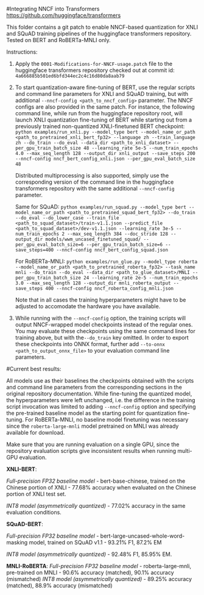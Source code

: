 #Integrating NNCF into Transformers
https://github.com/huggingface/transformers

This folder contains a git patch to enable NNCF-based quantization for XNLI and SQuAD training pipelines of the huggingface transformers repository. Tested on BERT and RoBERTa-MNLI only.

Instructions:
1. Apply the `0001-Modifications-for-NNCF-usage.patch` file to the huggingface transformers repository checked out at commit id: `4a666885b501ed6bfd344ec2c4c16d80da8aab79`

2. To start quantization-aware fine-tuning of BERT, use the regular scripts and command line parameters for XNLI and SQuAD training, but with additional `--nncf-config <path_to_nncf_config>` parameter. The NNCF configs are also provided in the same patch. For instance, the following command line, while run from the huggingface repository root, will launch XNLI quantization fine-tuning of BERT while starting out from a previously trained non-quantized XNLI-finetuned BERT checkpoint:
`python examples/run_xnli.py --model_type bert --model_name_or_path <path_to_pretrained_xnli_bert_fp32> --language zh --train_language zh --do_train --do_eval --data_dir <path_to_xnli_dataset> --per_gpu_train_batch_size 48 --learning_rate 5e-5 --num_train_epochs 4.0 --max_seq_length 128 --output_dir xnli_output --save_steps 200 --nncf-config nncf_bert_config_xnli.json --per_gpu_eval_batch_size 48`

    Distributed multiprocessing is also supported, simply use the corresponding version of the command line in the huggingface transformers repository with the same additional `--nncf-config` parameter.

    Same for SQuAD:
    `python examples/run_squad.py --model_type bert --model_name_or_path <path_to_pretrained_squad_bert_fp32> --do_train --do_eval --do_lower_case --train_file <path_to_squad_dataset>/train-v1.1.json --predict_file <path_to_squad_dataset>/dev-v1.1.json --learning_rate 3e-5 --num_train_epochs 2 --max_seq_length 384 --doc_stride 128 --output_dir models/wwm_uncased_finetuned_squad/ --per_gpu_eval_batch_size=6 --per_gpu_train_batch_size=6 --save_steps=400 --nncf-config nncf_bert_config_squad.json`

    For RoBERTa-MNLI:
    `python examples/run_glue.py --model_type roberta --model_name_or_path <path_to_pretrained_roberta_fp32> --task_name mnli --do_train --do_eval --data_dir <path_to_glue_dataset>/MNLI --per_gpu_train_batch_size 24 --learning_rate 2e-5 --num_train_epochs 3.0 --max_seq_length 128 --output_dir mnli_roberta_output --save_steps 400 --nncf-config nncf_roberta_config_mnli.json`

    Note that in all cases the training hyperparameters might have to be adjusted to accomodate the hardware you have available.

3. While running with the `--nncf-config` option, the training scripts will output NNCF-wrapped model checkpoints instead of the regular ones. You may evaluate these checkpoints using the same command lines for training above, but with the`--do_train` key omitted. In order to export these checkpoints into ONNX format, further add `--to-onnx <path_to_output_onnx_file>` to your evaluation command line parameters.

#Current best results:

All models use as their baselines the checkpoints obtained with the scripts and command line parameters from the corresponding sections in the original repository documentation. While fine-tuning the quantized model, the hyperparameters were left unchanged, i.e. the difference in the training script invocation was limited to adding `--nncf-config` option and specifying the pre-trained baseline model as the starting point for quantization fine-tuning. For RoBERTa-MNLI, no baseline model finetuning was necessary since the `roberta-large-mnli` model pretrained on MNLI was already available for download.

Make sure that you are running evaluation on a single GPU, since the repository evaluation scripts give inconsistent results when running multi-GPU evaluation.

**XNLI-BERT**:

_Full-precision FP32 baseline model_ - bert-base-chinese, trained on the Chinese portion of XNLI - 77.68% accuracy when evaluated on the Chinese portion of XNLI test set.

_INT8 model (asymmetrically quantized)_ - 77.02% accuracy in the same evaluation conditions.

**SQuAD-BERT**:

_Full-precision FP32 baseline model_ - bert-large-uncased-whole-word-masking model, trained on SQuAD v1.1 - 93.21% F1, 87.2% EM

_INT8 model (asymmetrically quantized)_ - 92.48% F1, 85.95% EM.

**MNLI-RoBERTA**:
_Full-precision FP32 baseline model_ - roberta-large-mnli, pre-trained on MNLI - 90.6% accuracy (matched), 90.1% accuracy (mismatched)
_INT8 model (asymmetrically quantized)_ - 89.25% accuracy (matched), 88.9% accuracy (mismatched)
